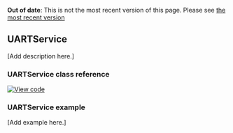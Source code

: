 <span class="warnings">**Out of date**: This is not the most recent version of this page. Please see [the most recent version](y)</span>
## UARTService

[Add description here.]

### UARTService class reference

[![View code](https://www.mbed.com/embed/?type=library)](https://os.mbed.com/docs/v5.6/mbed-os-api-doxy/class_u_a_r_t_service.html)

### UARTService example

[Add example here.]
